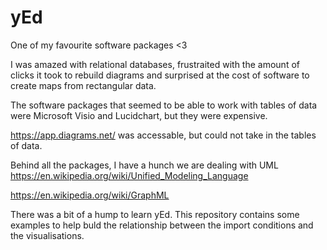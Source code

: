 # yEd
One of my favourite software packages &lt;3


I was amazed with relational databases, frustraited with the amount of clicks it took to rebuild diagrams and surprised at the cost of software to create maps from rectangular data.


The software packages that seemed to be able to work with tables of data were Microsoft Visio and Lucidchart, but they were expensive.

https://app.diagrams.net/ was accessable, but could not take in the tables of data.

Behind all the packages, I have a hunch we are dealing with UML https://en.wikipedia.org/wiki/Unified_Modeling_Language

https://en.wikipedia.org/wiki/GraphML


There was a bit of a hump to learn yEd. This repository contains some examples to help buld the relationship between the import conditions and the visualisations.
